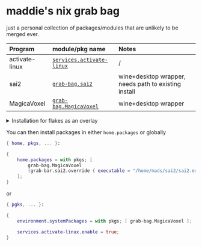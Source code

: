 # maddie's nix grab bag
just a personal collection of packages/modules that are unlikely to be
merged ever. 

| Program         | module/pkg name | Notes  |
| :-------------- |:-------------| :-----|
| activate-linux  | [`services.activate-linux`](./modules/activate-linux.nix) | / |
| sai2            | [`grab-bag.sai2`](./packages/sai2/default.nix) | wine+desktop wrapper, needs path to existing install |
| MagicaVoxel     | [`grab-bag.MagicaVoxel`](./packages/MagicaVoxel.nix) | wine+desktop wrapper |

<details><summary>Installation for flakes as an overlay</summary>

```nix
{
  description = "A very basic flake";

  inputs = {
    nixpkgs.url = "github:NixOS/nixpkgs";

    grab-bag = {
      url = "github:maddiethecafebabe/nix-grab-bag";
      inputs.nixpkgs.follows = "nixpkgs";
    };
  };

  outputs = { self, nixpkgs, grab-bag }:
  let
    inherit (nixpkgs.lib) nixosSystem;

    system = "x86_64-linux";

    overlays = {
      nixpkgs.overlays = [
        (final: prev: {
          grab-bag = grab-bag.overlays.default final prev;
        })
      ];
    };
  in {
    nixosConfigurations = {
      mySystem = nixosSystem {
        inherit system;
        modules = [ overlays (grab-bag.nixosModules.default) ];

        # ...
      };
    };
  };
}
```

</details>

You can then install packages in either `home.packages` or globally
```nix
{ home, pkgs, ... }: 

{
    home.packages = with pkgs; [
        grab-bag.MagicaVoxel
        (grab-bar.sai2.override { executable = "/home/mads/sai2/sai2.exe"; })
    ];
}
```
or
```nix
{ pgks, ... }:

{
    environment.systemPackages = with pkgs; [ grab-bag.MagicaVoxel ];

    services.activate-linux.enable = true;
}
```

